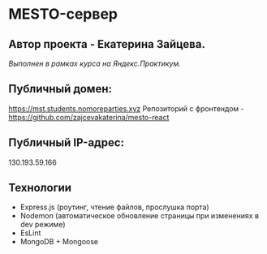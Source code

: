 # MESTO-сервер
## Автор проекта - Екатерина Зайцева.
*Выполнен в рамках курса на Яндекс.Практикум.*

## Публичный домен:
https://mst.students.nomoreparties.xyz
Репозиторий с фронтендом - https://github.com/zajcevakaterina/mesto-react

## Публичный IP-адрес:
130.193.59.166

## Технологии
* Express.js (роутинг, чтение файлов, прослушка порта)
* Nodemon (автоматическое обновление страницы при изменениях в dev режиме)
* EsLint
* MongoDB + Mongoose

